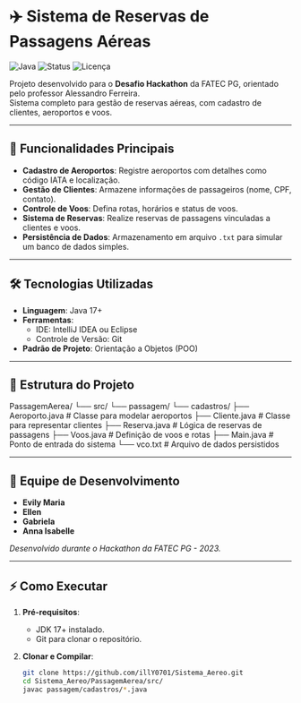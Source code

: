 # ✈️ Sistema de Reservas de Passagens Aéreas

![Java](https://img.shields.io/badge/Java-17%2B-blue?logo=openjdk)
![Status](https://img.shields.io/badge/Status-Concluído-success)
![Licença](https://img.shields.io/badge/Licença-MIT-green)

Projeto desenvolvido para o **Desafio Hackathon** da FATEC PG, orientado pelo professor Alessandro Ferreira.  
Sistema completo para gestão de reservas aéreas, com cadastro de clientes, aeroportos e voos.

---------------------------------------------------------------------------------------------------------------------

## 🚀 Funcionalidades Principais

- **Cadastro de Aeroportos**: Registre aeroportos com detalhes como código IATA e localização.
- **Gestão de Clientes**: Armazene informações de passageiros (nome, CPF, contato).
- **Controle de Voos**: Defina rotas, horários e status de voos.
- **Sistema de Reservas**: Realize reservas de passagens vinculadas a clientes e voos.
- **Persistência de Dados**: Armazenamento em arquivo `.txt` para simular um banco de dados simples.

---------------------------------------------------------------------------------------------------------------------

## 🛠️ Tecnologias Utilizadas

- **Linguagem**: Java 17+
- **Ferramentas**: 
  - IDE: IntelliJ IDEA ou Eclipse
  - Controle de Versão: Git
- **Padrão de Projeto**: Orientação a Objetos (POO)

---------------------------------------------------------------------------------------------------------------------

## 📂 Estrutura do Projeto
PassagemAerea/
└── src/
└── passagem/
└── cadastros/
├── Aeroporto.java # Classe para modelar aeroportos
├── Cliente.java # Classe para representar clientes
├── Reserva.java # Lógica de reservas de passagens
├── Voos.java # Definição de voos e rotas
├── Main.java # Ponto de entrada do sistema
└── vco.txt # Arquivo de dados persistidos

---------------------------------------------------------------------------------------------------------------------

## 👥 Equipe de Desenvolvimento
- **Evily Maria**
- **Ellen**
- **Gabriela**
- **Anna Isabelle**

*Desenvolvido durante o Hackathon da FATEC PG - 2023.*

---------------------------------------------------------------------------------------------------------------------

## ⚡ Como Executar

1. **Pré-requisitos**:
   - JDK 17+ instalado.
   - Git para clonar o repositório.

2. **Clonar e Compilar**:
   ```bash
   git clone https://github.com/illY0701/Sistema_Aereo.git
   cd Sistema_Aereo/PassagemAerea/src/
   javac passagem/cadastros/*.java
